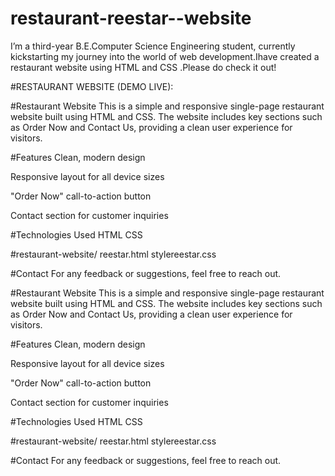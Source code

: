 # restaurant-reestar--website
I’m a third-year B.E.Computer Science Engineering student, currently kickstarting my journey into the world of web development.Ihave created a restaurant website using HTML and CSS .Please do check it out!

#RESTAURANT WEBSITE (DEMO LIVE):


#Restaurant Website
This is a simple and responsive single-page restaurant website built using HTML and CSS. The website includes key sections such as Order Now and Contact Us, providing a clean user experience for visitors.

#Features
Clean, modern design

Responsive layout for all device sizes

"Order Now" call-to-action button

Contact section for customer inquiries

#Technologies Used
HTML
CSS


#restaurant-website/
reestar.html
stylereestar.css

#Contact
For any feedback or suggestions, feel free to reach out.

#Restaurant Website
This is a simple and responsive single-page restaurant website built using HTML and CSS. The website includes key sections such as Order Now and Contact Us, providing a clean user experience for visitors.

#Features
Clean, modern design

Responsive layout for all device sizes

"Order Now" call-to-action button

Contact section for customer inquiries

#Technologies Used
HTML
CSS


#restaurant-website/
reestar.html
stylereestar.css

#Contact
For any feedback or suggestions, feel free to reach out.
